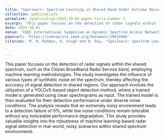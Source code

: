 ```yaml
---
title: "Speclearn: Spectrum Learning in Shared Band Under Extreme Noise Conditions"
collection: publications
permalink: /publication/2015-10-01-paper-title-number-3
excerpt: 'This paper focuses on the detection of radar signals within the shared spectrum such as the Citizen Broadband Radio Service band employing YOLO algorithms under the influence of various noisy conditions.'
date: 2024-10-01
venue: 'IEEE International Symposium on Dynamic Spectrum Access Networks'
paperurl: 'https://ieeexplore.ieee.org/document/10632806'
citation: 'M. H. Rahman, G. Singh and D. Roy, "Speclearn: Spectrum Learning in Shared Band under Extreme Noise Conditions," 2024 IEEE International Symposium on Dynamic Spectrum Access Networks (DySPAN), Washington, DC, USA, 2024, pp. 1-2, doi: 10.1109/DySPAN60163.2024.10632806. keywords: {Noise;Pipelines;Radar detection;Radar;Object detection;Machine learning;Robustness},

'
---
```


This paper focuses on the detection of radar signals within the shared spectrum, such as the Citizen Broadband Radio Service band, employing machine learning methodologies. The study investigates the influence of various types of synthetic noise on the spectrum, thereby affecting the accuracy of signal detection in shared regions. Our approach involves the utilization of a YOLOv5-based object detection method, where a trained model is generated using clean spectrograms as input. The trained model is then evaluated for their detection performance under diverse noise conditions. The analysis reveals that an extremely noisy environment leads to a detection failure of 0%, while low noise conditions remain tolerable without any noticeable performance degradation. This study provides valuable insights into the robustness of machine learning-based radar signal detection in real-world, noisy scenarios within shared spectrum environments.